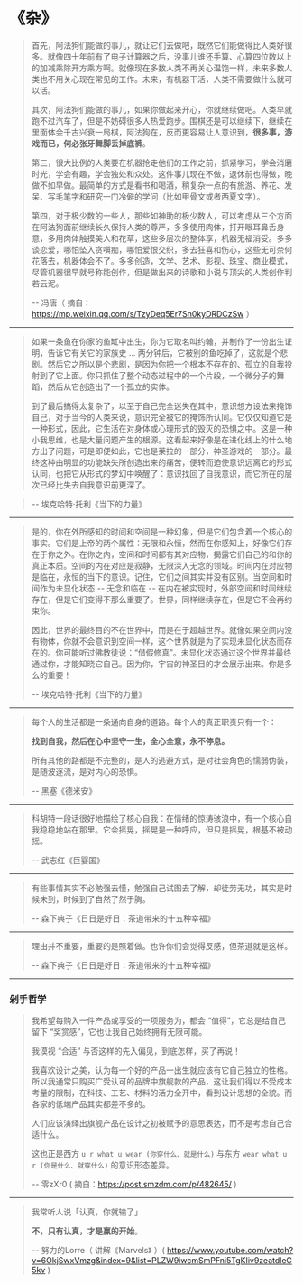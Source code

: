 # 《杂》

> 首先，阿法狗们能做的事儿，就让它们去做吧，既然它们能做得比人类好很多。就像四十年前有了电子计算器之后，没事儿谁还手算、心算四位数以上的加减乘除开方乘方啊。就像现在多数人类不再关心温饱一样，未来多数人类也不用关心现在常见的工作。未来，有机器干活，人类不需要做什么就可以活。
>
> 其次，阿法狗们能做的事儿，如果你做起来开心，你就继续做吧。人类早就跑不过汽车了，但是不妨碍很多人热爱跑步。围棋还是可以继续下，继续在里面体会千古兴衰一局棋，阿法狗在，反而更容易让人意识到，**很多事，游戏而已，何必张牙舞脚丢掉底裤**。
>
> 第三，很大比例的人类要在机器抢走他们的工作之前，抓紧学习，学会消磨时光，学会有趣，学会独处和众处。这件事儿现在不做，退休前也得做，晚做不如早做。最简单的方式是看书和喝酒，稍复杂一点的有旅游、养花、发呆、写毛笔字和研究一门冷僻的学问（比如甲骨文或者西夏文字）。
>
> 第四，对于极少数的一些人，那些如神助的极少数人，可以考虑从三个方面在阿法狗面前继续长久保持人类的尊严，多多使用肉体，打开眼耳鼻舌身意，多用肉体触摸美人和花草，这些多层次的整体享，机器无福消受。多多谈恋爱，哪怕坠入贪嗔痴，哪怕爱恨交织，多去狂喜和伤心，这些无可奈何花落去，机器体会不了。多多创造，文学、艺术、影视、珠宝、商业模式，尽管机器很早就号称能创作，但是做出来的诗歌和小说与顶尖的人类创作判若云泥。
>
> -- 冯唐（ 摘自：https://mp.weixin.qq.com/s/TzyDeq5Er7Sn0kyDRDCzSw ）

---

> 如果一条鱼在你家的鱼缸中出生，你为它取名叫约翰，并制作了一份出生证明，告诉它有关它的家族史 ... 两分钟后，它被别的鱼吃掉了，这就是个悲剧。然后它之所以是个悲剧，是因为你把一个根本不存在的、孤立的自我投射到了它上面。你只抓住了整个动态过程中的一个片段，一个微分子的舞蹈，然后从它创造出了一个孤立的实体。
>
> 到了最后搞得太复杂了，以至于自己完全迷失在其中，意识想方设法来掩饰自己，对于当今的人类来说，意识完全被它的掩饰所认同。它仅仅知道它是一种形式，因此，它生活在对身体或心理形式的毁灭的恐惧之中。这是一种小我思维，也是大量问题产生的根源。这看起来好像是在进化线上的什么地方出了问题，可是即便如此，它也是莱拉的一部分，神圣游戏的一部分。最终这种由明显的功能缺失所创造出来的痛苦，便转而迫使意识远离它的形式认同，也把它从形式的梦幻中唤醒了：意识找回了自我意识，而它所在的层次已经比失去自我意识前更深了。
>

> -- 埃克哈特·托利《当下的力量》

---

> 是的，你在外所感知的时间和空间是一种幻象，但是它们包含着一个核心的事实。它们是上帝的两个属性：无限和永恒，然而在你感知上，好像它们存在于你之外。在你之内，空间和时间都有其对应物，揭露它们自己的和你的真正本质。空间的内在对应是寂静，无限深入无念的领域。时间内在对应物是临在，永恒的当下的意识。记住，它们之间其实并没有区别。当空间和时间作为未显化状态 -- 无念和临在 -- 在内在被实现时，外部空间和时间继续存在，但是它们变得不那么重要了。世界，同样继续存在，但是它不会再约束你。
>
> 因此，世界的最终目的不在世界中，而是在于超越世界。就像如果空间内没有物体，你就不会意识到空间一样，这个世界就是为了实现未显化状态而存在的。你可能听过佛教徒说：“借假修真”。未显化状态通过这个世界并最终通过你，才能知晓它自己。因为你，宇宙的神圣目的才会展示出来。你是多么的重要！
>
> -- 埃克哈特·托利《当下的力量》

---

> 每个人的生活都是一条通向自身的道路。每个人的真正职责只有一个：
>
> **找到自我，然后在心中坚守一生，全心全意，永不停息。**
>
> 所有其他的路都是不完整的，是人的逃避方式，是对社会角色的懦弱伪装，是随波逐流，是对内心的恐惧。
>
> -- 黑塞《德米安》

---

> 科胡特一段话很好地描绘了核心自我：在情绪的惊涛骇浪中，有一个核心自我稳稳地站在那里。它会摇晃，摇晃是一种呼应，但只是摇晃，根基不被动摇。
>
> -- 武志红《巨婴国》

---

> 有些事情其实不必勉强去懂，勉强自己试图去了解，却徒劳无功，其实是时候未到，时候到了自然了然于胸。
>
> -- 森下典子《日日是好日：茶道带来的十五种幸福》

---

> 理由并不重要，重要的是照着做。也许你们会觉得反感，但茶道就是这样。
>
> -- 森下典子《日日是好日：茶道带来的十五种幸福》

---

### 剁手哲学

> 我希望每购入一件产品或享受的一项服务为，都会 “值得”，它总是给自己留下 “奖赏感”，它也让我自己始终拥有无限可能。
>
> 我漠视 “合适” 与否这样的先入偏见，到底怎样，买了再说！
>
> 我喜欢设计之美，认为每一个好的产品一出生就应该有它自己独立的性格。所以我通常只购买广受认可的品牌中旗舰款的产品，这让我们得以不受成本考量的限制，在科技、工艺、材料的活力全开中，看到设计思想的全貌。而各家的低端产品其实都差不多的。
>
> 人们应该演绎出旗舰产品在设计之初被赋予的意思表达，而不是考虑自己合适什么。
>
> 这也正是西方 `u r what u wear (你穿什么、就是什么)` 与东方 `wear what u r (你是什么、就穿什么)` 的意识形态差异。
>
> -- 零zXr0 ( 摘自：https://post.smzdm.com/p/482645/ )

---

> 我常听人说「认真，你就输了」
>
> **不，只有认真，才是赢的开始**。
>
> -- 努力的Lorre（ 讲解《Marvels》 ）( https://www.youtube.com/watch?v=6OkjSwxVmzg&index=9&list=PLZW9iwcmSmPFni5TgKIiv9zeatdleC5kv )
